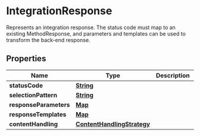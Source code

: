 

# IntegrationResponse

Represents an integration response. The status code must map to an existing MethodResponse, and parameters and templates can be used to transform the back-end response.

## Properties

| Name | Type | Description | Notes |
|------------ | ------------- | ------------- | -------------|
|**statusCode** | [**String**](String.md) |  |  [optional] |
|**selectionPattern** | [**String**](String.md) |  |  [optional] |
|**responseParameters** | [**Map**](Map.md) |  |  [optional] |
|**responseTemplates** | [**Map**](Map.md) |  |  [optional] |
|**contentHandling** | [**ContentHandlingStrategy**](ContentHandlingStrategy.md) |  |  [optional] |



